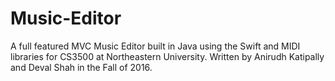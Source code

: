 # Music-Editor
A full featured MVC Music Editor built in Java using the Swift and MIDI libraries for CS3500 at Northeastern University. Written by Anirudh Katipally and Deval Shah in the Fall of 2016. 
